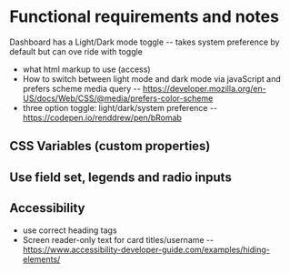 # Functional requirements and notes 

Dashboard has a Light/Dark mode toggle -- takes system preference by default but can ove ride with toggle  
- what html markup to use (access)
- How to switch between light mode and dark mode via javaScript and prefers scheme media query -- https://developer.mozilla.org/en-US/docs/Web/CSS/@media/prefers-color-scheme
- three option toggle: light/dark/system preference -- https://codepen.io/renddrew/pen/bRomab

## CSS Variables (custom properties)

## Use field set, legends and radio inputs 

## Accessibility 

- use correct heading tags 
- Screen reader-only text for card titles/username  -- https://www.accessibility-developer-guide.com/examples/hiding-elements/


